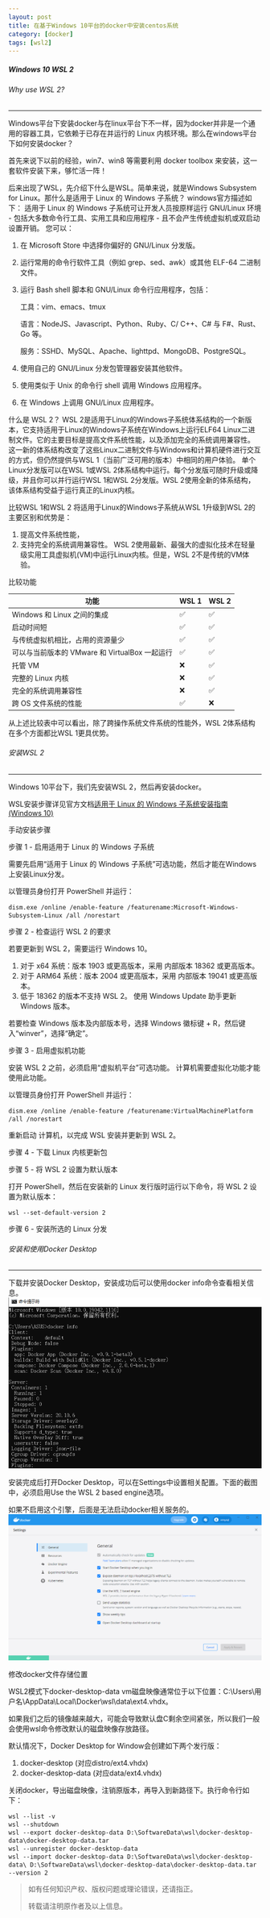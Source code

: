 ```yaml
---
layout: post
title: 在基于Windows 10平台的docker中安装centos系统
category: [docker]
tags: [wsl2]
---
```

##### Windows 10 WSL 2

###### Why use WSL 2?
----
Windows平台下安装docker与在linux平台下不一样，因为docker并非是一个通用的容器工具，它依赖于已存在并运行的 Linux 内核环境。那么在windows平台下如何安装docker？

首先来说下以前的经验，win7、win8 等需要利用 docker toolbox 来安装，这一套软件安装下来，够忙活一阵！

后来出现了WSL，先介绍下什么是WSL。简单来说，就是Windows Subsystem for Linux。那什么是适用于 Linux 的 Windows 子系统？
windows官方描述如下：
适用于 Linux 的 Windows 子系统可让开发人员按原样运行 GNU/Linux 环境 - 包括大多数命令行工具、实用工具和应用程序 - 且不会产生传统虚拟机或双启动设置开销。
您可以：
1. 在 Microsoft Store 中选择你偏好的 GNU/Linux 分发版。

2. 运行常用的命令行软件工具（例如 grep、sed、awk）或其他 ELF-64 二进制文件。

3. 运行 Bash shell 脚本和 GNU/Linux 命令行应用程序，包括：

    工具：vim、emacs、tmux
	
    语言：NodeJS、Javascript、Python、Ruby、C/ C++、C# 与 F#、Rust、Go 等。
	
    服务：SSHD、MySQL、Apache、lighttpd、MongoDB、PostgreSQL。
	
4. 使用自己的 GNU/Linux 分发包管理器安装其他软件。

5. 使用类似于 Unix 的命令行 shell 调用 Windows 应用程序。

6. 在 Windows 上调用 GNU/Linux 应用程序。

什么是 WSL 2？
WSL 2是适用于Linux的Windows子系统体系结构的一个新版本，它支持适用于Linux的Windows子系统在Windows上运行ELF64 Linux二进制文件。它的主要目标是提高文件系统性能，以及添加完全的系统调用兼容性。
这一新的体系结构改变了这些Linux二进制文件与Windows和计算机硬件进行交互的方式，但仍然提供与WSL 1（当前广泛可用的版本）中相同的用户体验。
单个Linux分发版可以在WSL 1或WSL 2体系结构中运行。每个分发版可随时升级或降级，并且你可以并行运行WSL 1和WSL 2分发版。WSL 2使用全新的体系结构，该体系结构受益于运行真正的Linux内核。

比较WSL 1和WSL 2
将适用于Linux的Windows子系统从WSL 1升级到WSL 2的主要区别和优势是：
1. 提高文件系统性能，
2. 支持完全的系统调用兼容性。
WSL 2使用最新、最强大的虚拟化技术在轻量级实用工具虚拟机(VM)中运行Linux内核。但是，WSL 2不是传统的VM体验。

比较功能

|功能 | WSL 1 | WSL 2|
|  ----  | ----  |----  |
|Windows 和 Linux 之间的集成 | ✅ | ✅|
|启动时间短 | ✅  | ✅|
|与传统虚拟机相比，占用的资源量少 | ✅  | ✅|
|可以与当前版本的 VMware 和 VirtualBox 一起运行 | ✅  | ✅|
|托管 VM | ❌ | ✅|
|完整的 Linux 内核 | ❌ | ✅|
|完全的系统调用兼容性 | ❌ | ✅|
|跨 OS 文件系统的性能 | ✅ | ❌|

从上述比较表中可以看出，除了跨操作系统文件系统的性能外，WSL 2体系结构在多个方面都比WSL 1更具优势。

###### 安装WSL 2
----
Windows 10平台下，我们先安装WSL 2，然后再安装docker。

WSL安装步骤详见官方文档[适用于 Linux 的 Windows 子系统安装指南 (Windows 10)](https://docs.microsoft.com/zh-cn/windows/wsl/install-win10#update-to-wsl-2)

手动安装步骤

步骤 1 - 启用适用于 Linux 的 Windows 子系统

需要先启用“适用于 Linux 的 Windows 子系统”可选功能，然后才能在Windows上安装Linux分发。

以管理员身份打开 PowerShell 并运行：
```
dism.exe /online /enable-feature /featurename:Microsoft-Windows-Subsystem-Linux /all /norestart
```

步骤 2 - 检查运行 WSL 2 的要求

若要更新到 WSL 2，需要运行 Windows 10。
1. 对于 x64 系统：版本 1903 或更高版本，采用 内部版本 18362 或更高版本。
2. 对于 ARM64 系统：版本 2004 或更高版本，采用 内部版本 19041 或更高版本。
3. 低于 18362 的版本不支持 WSL 2。 使用 Windows Update 助手更新 Windows 版本。

若要检查 Windows 版本及内部版本号，选择 Windows 徽标键 + R，然后键入“winver”，选择“确定”。

步骤 3 - 启用虚拟机功能

安装 WSL 2 之前，必须启用“虚拟机平台”可选功能。 计算机需要虚拟化功能才能使用此功能。

以管理员身份打开 PowerShell 并运行：
```
dism.exe /online /enable-feature /featurename:VirtualMachinePlatform /all /norestart
```

重新启动 计算机，以完成 WSL 安装并更新到 WSL 2。

步骤 4 - 下载 Linux 内核更新包

步骤 5 - 将 WSL 2 设置为默认版本

打开 PowerShell，然后在安装新的 Linux 发行版时运行以下命令，将 WSL 2 设置为默认版本：
```
wsl --set-default-version 2
```

步骤 6 - 安装所选的 Linux 分发

###### 安装和使用Docker Desktop
----
下载并安装Docker Desktop，安装成功后可以使用docker info命令查看相关信息。
![image](/img/2021-08-07-docker-wsl2-1/docker-wsl2-1_1.PNG)

安装完成后打开Docker Desktop，可以在Settings中设置相关配置。下面的截图中，必须启用Use the WSL 2 based engine选项。

如果不启用这个引擎，后面是无法启动docker相关服务的。
![image](/img/2021-08-07-docker-wsl2-1/docker-wsl2-1_2.PNG)

修改docker文件存储位置

WSL2模式下docker-desktop-data vm磁盘映像通常位于以下位置：C:\Users\用户名\AppData\Local\Docker\wsl\data\ext4.vhdx。

如果我们之后的镜像越来越大，可能会导致默认盘C剩余空间紧张，所以我们一般会使用wsl命令修改默认的磁盘映像存放路径。

默认情况下，Docker Desktop for Window会创建如下两个发行版：
1. docker-desktop (对应distro/ext4.vhdx)
2. docker-desktop-data (对应data/ext4.vhdx)

关闭docker，导出磁盘映像，注销原版本，再导入到新路径下。执行命令行如下：
```
wsl --list -v
wsl --shutdown
wsl --export docker-desktop-data D:\SoftwareData\wsl\docker-desktop-data\docker-desktop-data.tar
wsl --unregister docker-desktop-data
wsl --import docker-desktop-data D:\SoftwareData\wsl\docker-desktop-data\ D:\SoftwareData\wsl\docker-desktop-data\docker-desktop-data.tar --version 2
```

> 如有任何知识产权、版权问题或理论错误，还请指正。
>
> 转载请注明原作者及以上信息。
